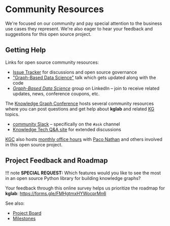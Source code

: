 # Community Resources

We're focused on our community and pay special attention to the
business use cases they represent.
We're also eager to hear your feedback and suggestions for this open
source project.


## Getting Help

Links for open source community resources:

  * [Issue Tracker](https://github.com/DerwenAI/kglab/issues) for discussions and open source governance
  * ["Graph-Based Data Science"](https://derwen.ai/s/kcgh) talk which gets updated along with the code
  * [*Graph-Based Data Science*](https://www.linkedin.com/groups/6725785/) group on LinkedIn – join to receive related updates, news, conference coupons, etc.

The [Knowledge Graph Conference](glossary/#knowledge-graph-conference)
hosts several community resources where you can post questions and 
get help about **kglab** and related
[KG](glossary/#kg)
topics.

  * [community Slack](https://knowledgegraphconf.slack.com/ssb/redirect) – specifically on the `#ask` channel
  * [Knowledge Tech Q&A site](https://answers.knowledgegraph.tech/) for extended discussions

[KGC](glossary/#knowledge-graph-conference)
also hosts 
[monthly office hours](https://www.notion.so/KG-Community-Events-Calendar-8aacbe22efa94d9b8b39b7288e22c2d3)
with [Paco Nathan](ack/#project-lead) 
and others involved in this open source project.


## Project Feedback and Roadmap

!!! note
    **SPECIAL REQUEST:** Which features would you like to see the most
    in an open source Python library for building knowledge graphs?

Your feedback through this online survey helps us prioritize the roadmap for **kglab**:
<https://forms.gle/FMHgtmxHYWocprMn6>

See also:

  * [Project Board](https://github.com/DerwenAI/kglab/projects/1)
  * [Milestones](https://github.com/DerwenAI/kglab/milestones)
